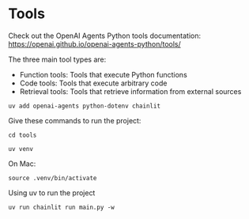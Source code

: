 # Tools
Check out the OpenAI Agents Python tools documentation:
https://openai.github.io/openai-agents-python/tools/

The three main tool types are:
- Function tools: Tools that execute Python functions
- Code tools: Tools that execute arbitrary code
- Retrieval tools: Tools that retrieve information from external sources

`uv add openai-agents python-dotenv chainlit`

Give these commands to run the project:

    cd tools

    uv venv

On Mac:

    source .venv/bin/activate

Using uv to run the project

    uv run chainlit run main.py -w